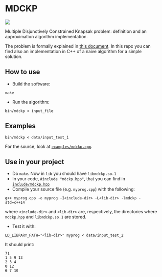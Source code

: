 # MDCKP

![](https://img.shields.io/badge/version-c%2B%2B14-ff69b4.svg)

Multiple Disjunctively Constrained Knapsak problem: definition and an approximation algorithm implementation.

The problem is formally explained in [this document](https://github.com/MarcoFavorito/MDCKP/blob/master/docs/main.pdf).
In this repo you can find also an implementation in C++ of a naive algorithm for a simple solution.

## How to use

- Build the software:
```
make
```

- Run the algorithm:
```
bin/mdckp < input_file
```

## Examples
```
bin/mdckp < data/input_test_1
```

For the source, look at [`examples/mdckp.cpp`](https://github.com/MarcoFavorito/MDCKP/blob/master/examples/mdckp.cpp).

## Use in your project

- Do `make`. Now in `lib` you should have `libmdckp.so.1`
- In your code, `#include "mdckp.hpp"`, that you can find in [`include/mdckp.hpp`](https://github.com/MarcoFavorito/MDCKP/blob/master/include/mdckp.hpp)
- Compile your source file (e.g. `myprog.cpp`) with the following:
```
g++ myprog.cpp -o myprog -I<include-dir> -L<lib-dir> -lmdckp -std=c++14
```

where `<include-dir>` and `<lib-dir>` are, respectively, the directories where `mdckp.hpp` and `libmdckp.so.1` are stored.
- Test it with:

```
LD_LIBRARY_PATH="<lib-dir>" myprog < data/input_test_2
```

It should print:
```
71
1 5 9 13
2 3 4
0 12
6 7 10
```
